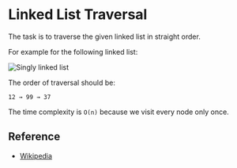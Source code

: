 # Linked List Traversal

The task is to traverse the given linked list in straight order.

For example for the following linked list:

![Singly linked list](https://upload.wikimedia.org/wikipedia/commons/6/6d/Singly-linked-list.svg)

The order of traversal should be:

```text
12 → 99 → 37
```

The time complexity is `O(n)` because we visit every node only once.

## Reference

- [Wikipedia](https://en.wikipedia.org/wiki/Linked_list)
